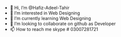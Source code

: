 - 👋 Hi, I’m @Hafiz-Adeel-Tahir
- 👀 I’m interested in Web Designing 
- 🌱 I’m currently learning Web Designing
- 💞️ I’m looking to collaborate on github as Developer
- 📫 How to reach me skype # 03007281721

<!---
Hafiz-Adeel-Tahir/Hafiz-Adeel-Tahir is a ✨ special ✨ repository because its `README.md` (this file) appears on your GitHub profile.
You can click the Preview link to take a look at your changes.
--->

